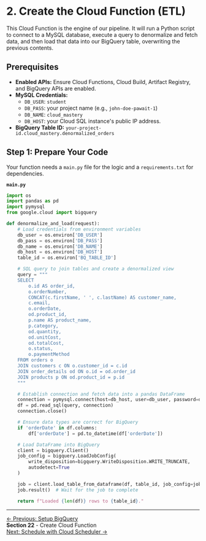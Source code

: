# 2. Create the Cloud Function (ETL)

This Cloud Function is the engine of our pipeline. It will run a Python script to connect to a MySQL database, execute a query to denormalize and fetch data, and then load that data into our BigQuery table, overwriting the previous contents.

## Prerequisites

*   **Enabled APIs:** Ensure Cloud Functions, Cloud Build, Artifact Registry, and BigQuery APIs are enabled.
*   **MySQL Credentials:**
    *   `DB_USER`: `student`
    *   `DB_PASS`: your project name (e.g., `john-doe-pawait-1`)
    *   `DB_NAME`: `cloud_mastery`
    *   `DB_HOST`: your Cloud SQL instance's public IP address.
*   **BigQuery Table ID:** `your-project-id.cloud_mastery.denormalized_orders`

## Step 1: Prepare Your Code

Your function needs a `main.py` file for the logic and a `requirements.txt` for dependencies.

**`main.py`**
```python
import os
import pandas as pd
import pymysql
from google.cloud import bigquery

def denormalize_and_load(request):
    # Load credentials from environment variables
    db_user = os.environ['DB_USER']
    db_pass = os.environ['DB_PASS']
    db_name = os.environ['DB_NAME']
    db_host = os.environ['DB_HOST']
    table_id = os.environ['BQ_TABLE_ID']

    # SQL query to join tables and create a denormalized view
    query = """
    SELECT
        o.id AS order_id,
        o.orderNumber,
        CONCAT(c.firstName, ' ', c.lastName) AS customer_name,
        c.email,
        o.orderDate,
        od.product_id,
        p.name AS product_name,
        p.category,
        od.quantity,
        od.unitCost,
        od.totalCost,
        o.status,
        o.paymentMethod
    FROM orders o
    JOIN customers c ON o.customer_id = c.id
    JOIN order_details od ON o.id = od.order_id
    JOIN products p ON od.product_id = p.id
    """

    # Establish connection and fetch data into a pandas DataFrame
    connection = pymysql.connect(host=db_host, user=db_user, password=db_pass, database=db_name, port=3306)
    df = pd.read_sql(query, connection)
    connection.close()

    # Ensure data types are correct for BigQuery
    if 'orderDate' in df.columns:
        df['orderDate'] = pd.to_datetime(df['orderDate'])

    # Load DataFrame into BigQuery
    client = bigquery.Client()
    job_config = bigquery.LoadJobConfig(
        write_disposition=bigquery.WriteDisposition.WRITE_TRUNCATE,
        autodetect=True
    )

    job = client.load_table_from_dataframe(df, table_id, job_config=job_config)
    job.result()  # Wait for the job to complete

    return f"Loaded {len(df)} rows to {table_id}."
```
---

<div class="page-nav">
  <div class="nav-item">
    <a href="../data-pipeline-setup-bigquery/" class="btn-secondary">← Previous: Setup BigQuery</a>
  </div>
  <div class="nav-item">
    <span><strong>Section 22</strong>  - Create Cloud Function</span>
  </div>
  <div class="nav-item">
<a href="../data-pipeline-schedule-job/" class="btn-primary">Next: Schedule with Cloud Scheduler →</a>
</div>
</div>